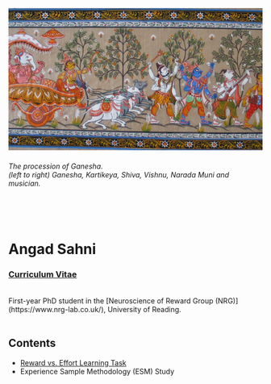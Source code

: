 ![](intro.png)
###### *The procession of Ganesha.* <br> *(left to right) Ganesha, Kartikeya, Shiva, Vishnu, Narada Muni and musician.*
<br>
<br>

# Angad Sahni <br> 
### [Curriculum Vitae](CV.pdf) 
<br>
First-year PhD student in the [Neuroscience of Reward Group (NRG)](https://www.nrg-lab.co.uk/), University of Reading. 
<br> <br> 

## Contents <br>
- [Reward vs. Effort Learning Task](task.md) <br>
- Experience Sample Methodology (ESM) Study

